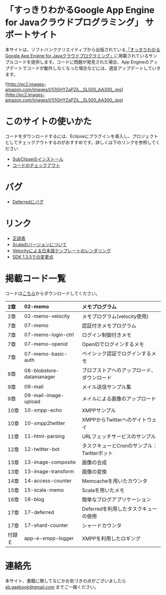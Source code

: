 # 「すっきりわかるGoogle App Engine for Javaクラウドプログラミング」 サポートサイト #

本サイトは、ソフトバンククリエイティブから出版されている[「すっきりわかるGoogle App Engine for Javaクラウドプログラミング」](http://www.amazon.co.jp/exec/obidos/ASIN/4797357606/hidemon01-22/ref=nosim/)に掲載されているサンプルコードを提供します。コードに問題が発見された場合、App Engineのアップデートでコードが動作しなくなった場合などには、適宜アップデートしていきます。

![http://ec2.images-amazon.com/images/I/51GHYZaPZiL._SL500_AA300_.jpg](http://ec2.images-amazon.com/images/I/51GHYZaPZiL._SL500_AA300_.jpg)

# このサイトの使いかた #
コードをダウンロードするには、Eclipseにプラグインを導入し、プロジェクトとしてチェックアウトするのがおすすめです。詳しくは下のリンクを参照してください

  * [SubClipseのインストール](SubclipseInstallation.md)
  * [コードのチェックアウト](Checkout.md)

# バグ #
  * [Deferredにバグ](BugInDeferred.md)

# リンク #
  * [正誤表](Seigohyou.md)
  * [Scalaのバージョンについて](Scala.md)
  * [Velocityによる日本語テンプレートのレンダリング](Velocity_japanese.md)
  * [SDK 1.3.5での変更点](1_3_5.md)

# 掲載コード一覧 #
コードは[こちら](http://code.google.com/p/sb-gaebook-samples/source/browse/#svn/trunk)からダウンロードしてください。

| 2章 | 02-memo | メモプログラム |
|:---|:--------|:--------|
| 2章 | 02-memo-velocity | メモプログラム(velocity使用) |
| 7章 | 07-memo | 認証付きメモプログラム |
| 7章 | 07-memo-login-ctrl | ログイン制御付きメモ  |
| 7章 | 07-memo-openid | OpenIDでログインするメモ |
| 7章 | 07-memo-basic-auth | ベイシック認証でログインするメモ |
| 8章 | 08-blobstore-datamanager | ブロブストアへのアップロード、ダウンロード |
| 9章 | 09-mail              | メイル送信サンプル集 |
| 9章 | 09-mail-image-upload | メイルによる画像のアップロード |
| 10章 | 10-xmpp-echo    | XMPPサンプル|
| 10章 | 10-xmpp2twitter | XMPPからTwitterへのゲイトウェイ|
| 11章 | 11-html-parsing | URLフェッチサービスのサンプル|
| 12章 | 12-twitter-bot  | タスクキューとCronのサンプル：Twitterボット |
| 13章 | 13-image-composite  | 画像の合成   |
| 13章 | 13-image-transform  | 画像の変換   |
| 14章 | 14-access-counter   | Memcacheを用いたカウンタ |
| 15章 | 15-scala-memo   | Scalaを用いたメモ |
| 16章 | 16-blog   | 簡単なブログアプリケーション |
| 17章 | 17-deferred   | Deferredを利用したタスクキューの使用 |
| 17章 | 17-shard-counter   | シャードカウンタ |
| 付録Ｅ | app-e-xmpp-logger  | XMPPを利用したロギング |



# 連絡先 #
本サイト、書籍に関してなにかお気づきの点がございましたら sb.gaebook@gmail.com までご一報ください。
